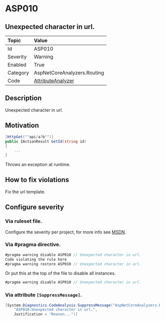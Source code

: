 # ASP010
## Unexpected character in url.

| Topic    | Value
| :--      | :--
| Id       | ASP010
| Severity | Warning
| Enabled  | True
| Category | AspNetCoreAnalyzers.Routing
| Code     | [AttributeAnalyzer](https://github.com/DotNetAnalyzers/AspNetCoreAnalyzers/blob/master/AspNetCoreAnalyzers/Analyzers/AttributeAnalyzer.cs)

## Description

Unexpected character in url.

## Motivation

```cs
[HttpGet(""api/a?b"")]
public IActionResult GetId(string id)
{
    ...
}
```

Throws an exception at runtime.

## How to fix violations

Fix the url template.

<!-- start generated config severity -->
## Configure severity

### Via ruleset file.

Configure the severity per project, for more info see [MSDN](https://msdn.microsoft.com/en-us/library/dd264949.aspx).

### Via #pragma directive.
```C#
#pragma warning disable ASP010 // Unexpected character in url.
Code violating the rule here
#pragma warning restore ASP010 // Unexpected character in url.
```

Or put this at the top of the file to disable all instances.
```C#
#pragma warning disable ASP010 // Unexpected character in url.
```

### Via attribute `[SuppressMessage]`.

```C#
[System.Diagnostics.CodeAnalysis.SuppressMessage("AspNetCoreAnalyzers.Routing", 
    "ASP010:Unexpected character in url.", 
    Justification = "Reason...")]
```
<!-- end generated config severity -->